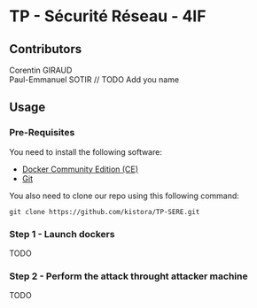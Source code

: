 # TP - Sécurité Réseau - 4IF

## Contributors

Corentin GIRAUD  
Paul-Emmanuel SOTIR
// TODO Add you name

## Usage

### Pre-Requisites

You need to install the following software:

- [Docker Community Edition (CE)](https://docs.docker.com/install/)
- [Git](https://git-scm.com/)

You also need to clone our repo using this following command:

`git clone https://github.com/kistora/TP-SERE.git`

### Step 1 - Launch dockers

TODO

### Step 2 - Perform the attack throught attacker machine

TODO
